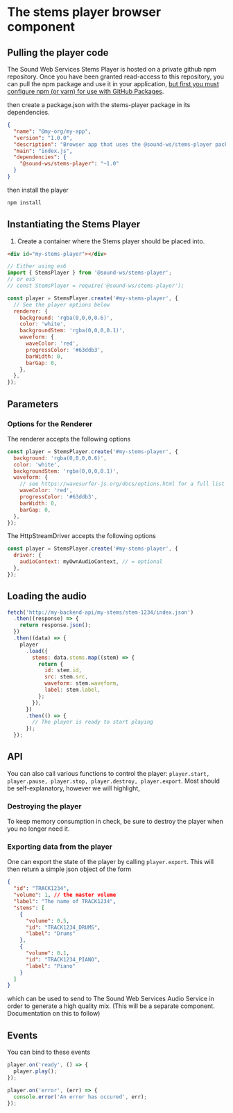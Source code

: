 # The stems player browser component

## Pulling the player code

The Sound Web Services Stems Player is hosted on a private github npm repository. Once you have been granted read-access to this repository, you can pull the npm package and use it in your application, [but first you must configure npm (or yarn) for use with GitHub Packages](https://help.github.com/en/packages/using-github-packages-with-your-projects-ecosystem/configuring-npm-for-use-with-github-packages).

then create a package.json with the stems-player package in its dependencies.

```json
{
  "name": "@my-org/my-app",
  "version": "1.0.0",
  "description": "Browser app that uses the @sound-ws/stems-player package",
  "main": "index.js",
  "dependencies": {
    "@sound-ws/stems-player": "~1.0"
  }
}
```

then install the player

```sh
npm install
```

## Instantiating the Stems Player

1. Create a container where the Stems player should be placed into.

```html
<div id="my-stems-player"></div>
```

```js
// Either using es6
import { StemsPlayer } from '@sound-ws/stems-player';
// or es5
// const StemsPlayer = require('@sound-ws/stems-player');

const player = StemsPlayer.create('#my-stems-player', {
  // See the player options below
  renderer: {
    background: 'rgba(0,0,0,0.6)',
    color: 'white',
    backgroundStem: 'rgba(0,0,0,0.1)',
    waveform: {
      waveColor: 'red',
      progressColor: '#63ddb3',
      barWidth: 0,
      barGap: 0,
    },
  },
});
```

## Parameters

### Options for the Renderer

The renderer accepts the following options

```js
const player = StemsPlayer.create('#my-stems-player', {
  background: 'rgba(0,0,0,0.6)',
  color: 'white',
  backgroundStem: 'rgba(0,0,0,0.1)',
  waveform: {
    // see https://wavesurfer-js.org/docs/options.html for a full list of parameters
    waveColor: 'red',
    progressColor: '#63ddb3',
    barWidth: 0,
    barGap: 0,
  },
});
```

The HttpStreamDriver accepts the following options

```js
const player = StemsPlayer.create('#my-stems-player', {
  driver: {
    audioContext: myOwnAudioContext, // = optional
  },
});
```

## Loading the audio

```js
fetch('http://my-backend-api/my-stems/stem-1234/index.json')
  .then((response) => {
    return response.json();
  })
  .then((data) => {
    player
      .load({
        stems: data.stems.map((stem) => {
          return {
            id: stem.id,
            src: stem.src,
            waveform: stem.waveform,
            label: stem.label,
          };
        }),
      })
      .then(() => {
        // The player is ready to start playing
      });
  });
```

## API

You can also call various functions to control the player: `player.start, player.pause, player.stop, player.destroy, player.export`. Most should be self-explanatory, however we will highlight,

### Destroying the player

To keep memory consumption in check, be sure to destroy the player when you no longer need it.

### Exporting data from the player

One can export the state of the player by calling `player.export`. This will then return a simple json object of the form

```json
{
  "id": "TRACK1234",
  "volume": 1, // the master volume
  "label": "The name of TRACK1234",
  "stems": [
    {
      "volume": 0.5,
      "id": "TRACK1234_DRUMS",
      "label": "Drums"
    },
    {
      "volume": 0.1,
      "id": "TRACK1234_PIANO",
      "label": "Piano"
    }
  ]
}
```

which can be used to send to The Sound Web Services Audio Service in order to generate a high quality mix. (This will be a separate component. Documentation on this to follow)

## Events

You can bind to these events

```js
player.on('ready', () => {
  player.play();
});

player.on('error', (err) => {
  console.error('An error has occured', err);
});
```
